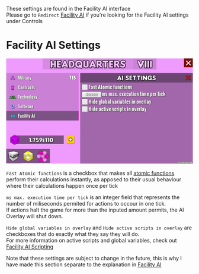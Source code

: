 These settings are found in the Facility AI interface<br>
Please go to `Redirect` [Facility AI](Facility%20AI.md) if you're looking for the Facility AI settings under Controls

# Facility AI Settings

![Facility AI Settings](../../../Images/Facility%20AI%20Settings.webp)

`Fast Atomic functions` is a checkbox that makes all [atomic functions](AI%20Functions.md) perform their calculations instantly, as apposed to their usual behaviour where their calculations happen once per tick

`ms max. execution time per tick` is an integer field that represents the number of miliseconds permited for actions to occour in one tick.<br>
If actions halt the game for more than the inputed amount permits, the AI Overlay will shut down.

`Hide global variables in overlay` and `Hide active scripts in overlay` are checkboxes that do exactly what they say they will do.<br>
For more information on active scripts and global variables, check out [Facility AI Scripting](Facility%20AI%20Scripting.md)

Note that these settings are subject to change in the future, this is why I have made this section separate to the explanation in [Facility AI](Facility%20AI.md)
